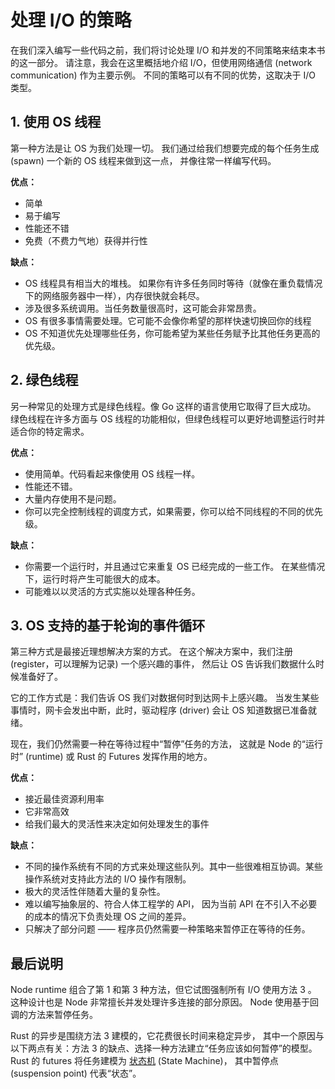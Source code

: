 # 处理 I/O 的策略

在我们深入编写一些代码之前，我们将讨论处理 I/O 和并发的不同策略来结束本书的这一部分。
请注意，我会在这里概括地介绍 I/O，但使用网络通信 (network communication) 作为主要示例。
不同的策略可以有不同的优势，这取决于 I/O 类型。


## 1. 使用 OS 线程

第一种方法是让 OS 为我们处理一切。
我们通过给我们想要完成的每个任务生成 (spawn) 一个新的 OS 线程来做到这一点，
并像往常一样编写代码。

**优点：**

- 简单 
- 易于编写
- 性能还不错 
- 免费（不费力气地）获得并行性

**缺点：**

- OS 线程具有相当大的堆栈。
  如果你有许多任务同时等待（就像在重负载情况下的网络服务器中一样），内存很快就会耗尽。
- 涉及很多系统调用。当任务数量很高时，这可能会非常昂贵。
- OS 有很多事情需要处理。它可能不会像你希望的那样快速切换回你的线程
- OS 不知道优先处理哪些任务，你可能希望为某些任务赋予比其他任务更高的优先级。

## 2. 绿色线程

另一种常见的处理方式是绿色线程。像 Go 这样的语言使用它取得了巨大成功。
绿色线程在许多方面与 OS 线程的功能相似，但绿色线程可以更好地调整运行时并适合你的特定需求。

**优点：**

- 使用简单。代码看起来像使用 OS 线程一样。
- 性能还不错。
- 大量内存使用不是问题。
- 你可以完全控制线程的调度方式，如果需要，你可以给不同线程的不同的优先级。

**缺点：**

- 你需要一个运行时，并且通过它来重复 OS 已经完成的一些工作。
  在某些情况下，运行时将产生可能很大的成本。
- 可能难以以灵活的方式实施以处理各种任务。

## 3. OS 支持的基于轮询的事件循环

第三种方式是最接近理想解决方案的方式。
在这个解决方案中，我们注册 (register，可以理解为记录) 一个感兴趣的事件，
然后让 OS 告诉我们数据什么时候准备好了。

它的工作方式是：我们告诉 OS 我们对数据何时到达网卡上感兴趣。
当发生某些事情时，网卡会发出中断，此时，驱动程序 (driver) 会让 OS 知道数据已准备就绪。

现在，我们仍然需要一种在等待过程中“暂停”任务的方法，
这就是 Node 的“运行时” (runtime) 或 Rust 的 Futures 发挥作用的地方。

**优点：**

- 接近最佳资源利用率
- 它非常高效
- 给我们最大的灵活性来决定如何处理发生的事件

**缺点：**

- 不同的操作系统有不同的方式来处理这些队列。其中一些很难相互协调。某些操作系统对支持此方法的 I/O 操作有限制。
- 极大的灵活性伴随着大量的复杂性。
- 难以编写抽象层的、符合人体工程学的 API，
  因为当前 API 在不引入不必要的成本的情况下负责处理 OS 之间的差异。
- 只解决了部分问题 —— 程序员仍然需要一种策略来暂停正在等待的任务。

## 最后说明

Node runtime 组合了第 1 和第 3 种方法，但它试图强制所有 I/O 使用方法 3 。
这种设计也是 Node 非常擅长并发处理许多连接的部分原因。
Node 使用基于回调的方法来暂停任务。

Rust 的异步是围绕方法 3 建模的，它花费很长时间来稳定异步，
其中一个原因与以下两点有关：方法 3 的缺点、选择一种方法建立“任务应该如何暂停”的模型。
Rust 的 futures 将任务建模为
[状态机](https://en.wikipedia.org/wiki/finite-state_machine) 
(State Machine)，
其中暂停点 (suspension point) 代表“状态”。
